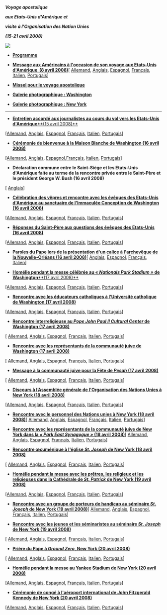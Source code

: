 ***Voyage apostolique***

***aux Etats-Unis d'Amérique et***

***visite à l'Organisation des Nation Unies***

***(15-21 avril 2008)***

![](/content/dam/benedict-xvi/images/travels/2008/usa.jpg)

- **[Programme](/content/benedict-xvi/fr/travels/2008/documents/trav_ben-xvi_usa-program_20080415.html)**


- **[Message aux Américains à l'occasion de son voyage aux Etats-Unis d'Amérique  (8 avril 2008)](/content/benedict-xvi/fr/messages/pont-messages/2008/documents/hf_ben-xvi_mes_20080408_people-usa.html)**[ [Allemand](/content/benedict-xvi/de/messages/pont-messages/2008/documents/hf_ben-xvi_mes_20080408_people-usa.html), [Anglais](/content/benedict-xvi/en/messages/pont-messages/2008/documents/hf_ben-xvi_mes_20080408_people-usa.html), [Espagnol](/content/benedict-xvi/es/messages/pont-messages/2008/documents/hf_ben-xvi_mes_20080408_people-usa.html), [Français](/content/benedict-xvi/fr/messages/pont-messages/2008/documents/hf_ben-xvi_mes_20080408_people-usa.html), [Italien](/content/benedict-xvi/it/messages/pont-messages/2008/documents/hf_ben-xvi_mes_20080408_people-usa.html), [Portugais](/content/benedict-xvi/pt/messages/pont-messages/2008/documents/hf_ben-xvi_mes_20080408_people-usa.html)]

- **[Missel pour le voyage apostolique](/content/dam/wss/news_services/liturgy/libretti/2008/messale_USA.pdf)**


- **[Galerie photographique : Washington](http://www.vatican.va/news_services/liturgy/photogallery/2008/15042008/index.html)**

- **[Galerie photographique : New York](http://www.vatican.va/news_services/liturgy/photogallery/2008/18042008/index.html)**


* * *

- [**Entretien accordé aux journalistes au cours du vol vers les Etats-Unis d'Amérique****(15 avril 2008)**](/content/benedict-xvi/fr/speeches/2008/april/documents/hf_ben-xvi_spe_20080415_intervista-usa.html)

[[Allemand](/content/benedict-xvi/de/speeches/2008/april/documents/hf_ben-xvi_spe_20080415_intervista-usa.html), [Anglais](/content/benedict-xvi/en/speeches/2008/april/documents/hf_ben-xvi_spe_20080415_intervista-usa.html), [Espagnol](/content/benedict-xvi/es/speeches/2008/april/documents/hf_ben-xvi_spe_20080415_intervista-usa.html), [Français](/content/benedict-xvi/fr/speeches/2008/april/documents/hf_ben-xvi_spe_20080415_intervista-usa.html), [Italien](/content/benedict-xvi/it/speeches/2008/april/documents/hf_ben-xvi_spe_20080415_intervista-usa.html), [Portugais](/content/benedict-xvi/pt/speeches/2008/april/documents/hf_ben-xvi_spe_20080415_intervista-usa.html)]


- **[Cérémonie de bienvenue à la Maison Blanche de Washington (16 avril 2008)](/content/benedict-xvi/fr/speeches/2008/april/documents/hf_ben-xvi_spe_20080416_welcome-washington.html)**

[[Allemand](/content/benedict-xvi/de/speeches/2008/april/documents/hf_ben-xvi_spe_20080416_welcome-washington.html), [Anglais](/content/benedict-xvi/en/speeches/2008/april/documents/hf_ben-xvi_spe_20080416_welcome-washington.html), [Espagnol](/content/benedict-xvi/es/speeches/2008/april/documents/hf_ben-xvi_spe_20080416_welcome-washington.html),[Français](/content/benedict-xvi/fr/speeches/2008/april/documents/hf_ben-xvi_spe_20080416_welcome-washington.html), [Italien](/content/benedict-xvi/it/speeches/2008/april/documents/hf_ben-xvi_spe_20080416_welcome-washington.html), [Portugais](/content/benedict-xvi/pt/speeches/2008/april/documents/hf_ben-xvi_spe_20080416_welcome-washington.html)]


- **Déclaration commune entre le Saint-Siège et les Etats-Unis d'Amérique faite au terme de la rencontre privée entre le Saint-Père et le président George W. Bush (16 avril 2008)**

[ [Anglais](/content/benedict-xvi/en/travels/2008/documents/trav_ben-xvi_joint-declaration_20080416.html)]


- **[Célébration des vêpres et rencontre avec les évêques des Etats-Unis d'Amérique au sanctuaire de l'Immaculée Conception de Washington (16 avril 2008)](/content/benedict-xvi/fr/speeches/2008/april/documents/hf_ben-xvi_spe_20080416_bishops-usa.html)**

[[Allemand](/content/benedict-xvi/de/speeches/2008/april/documents/hf_ben-xvi_spe_20080416_bishops-usa.html), [Anglais](/content/benedict-xvi/en/speeches/2008/april/documents/hf_ben-xvi_spe_20080416_bishops-usa.html), [Espagnol](/content/benedict-xvi/es/speeches/2008/april/documents/hf_ben-xvi_spe_20080416_bishops-usa.html), [Français](/content/benedict-xvi/fr/speeches/2008/april/documents/hf_ben-xvi_spe_20080416_bishops-usa.html), [Italien](/content/benedict-xvi/it/speeches/2008/april/documents/hf_ben-xvi_spe_20080416_bishops-usa.html), [Portugais](/content/benedict-xvi/pt/speeches/2008/april/documents/hf_ben-xvi_spe_20080416_bishops-usa.html)]


- **[Réponses du Saint-Père aux questions des évêques des Etats-Unis (16 avril 2008)](/content/benedict-xvi/fr/speeches/2008/april/documents/hf_ben-xvi_spe_20080416_response-bishops.html)**

[[Allemand](/content/benedict-xvi/de/speeches/2008/april/documents/hf_ben-xvi_spe_20080416_response-bishops.html), [Anglais](/content/benedict-xvi/en/speeches/2008/april/documents/hf_ben-xvi_spe_20080416_response-bishops.html), [Espagnol](/content/benedict-xvi/es/speeches/2008/april/documents/hf_ben-xvi_spe_20080416_response-bishops.html), [Français](/content/benedict-xvi/fr/speeches/2008/april/documents/hf_ben-xvi_spe_20080416_response-bishops.html), [Italien](/content/benedict-xvi/it/speeches/2008/april/documents/hf_ben-xvi_spe_20080416_response-bishops.html), [Portugais](/content/benedict-xvi/pt/speeches/2008/april/documents/hf_ben-xvi_spe_20080416_response-bishops.html)]


- **[Paroles du Pape lors de la présentation d'un calice à l'archevêque de la Nouvelle-Orléans (16 avril 2008)](/content/benedict-xvi/fr/speeches/2008/april/documents/hf_ben-xvi_spe_20080416_chalice-new-orleans.html)**[ [Anglais](/content/benedict-xvi/en/speeches/2008/april/documents/hf_ben-xvi_spe_20080416_chalice-new-orleans.html), [Espagnol](/content/benedict-xvi/es/speeches/2008/april/documents/hf_ben-xvi_spe_20080416_chalice-new-orleans.html), [Français](/content/benedict-xvi/fr/speeches/2008/april/documents/hf_ben-xvi_spe_20080416_chalice-new-orleans.html), [Italien](/content/benedict-xvi/it/speeches/2008/april/documents/hf_ben-xvi_spe_20080416_chalice-new-orleans.html)]


- [**Homélie pendant la messe célébrée au *« *Nationals Park Stadium* »* de Washington****(17 avril 2008)**](/content/benedict-xvi/fr/homilies/2008/documents/hf_ben-xvi_hom_20080417_washington-stadium.html)

[[Allemand](/content/benedict-xvi/de/homilies/2008/documents/hf_ben-xvi_hom_20080417_washington-stadium.html), [Anglais](/content/benedict-xvi/en/homilies/2008/documents/hf_ben-xvi_hom_20080417_washington-stadium.html), [Espagnol](/content/benedict-xvi/es/homilies/2008/documents/hf_ben-xvi_hom_20080417_washington-stadium.html), [Français](/content/benedict-xvi/fr/homilies/2008/documents/hf_ben-xvi_hom_20080417_washington-stadium.html), [Italien](/content/benedict-xvi/it/homilies/2008/documents/hf_ben-xvi_hom_20080417_washington-stadium.html), [Portugais](/content/benedict-xvi/pt/homilies/2008/documents/hf_ben-xvi_hom_20080417_washington-stadium.html)]


- **[Rencontre avec les éducateurs catholiques à l’Université catholique de Washington (17 avril 2008)](/content/benedict-xvi/fr/speeches/2008/april/documents/hf_ben-xvi_spe_20080417_cath-univ-washington.html)**

[[Allemand](/content/benedict-xvi/de/speeches/2008/april/documents/hf_ben-xvi_spe_20080417_cath-univ-washington.html), [Anglais](/content/benedict-xvi/en/speeches/2008/april/documents/hf_ben-xvi_spe_20080417_cath-univ-washington.html), [Espagnol](/content/benedict-xvi/es/speeches/2008/april/documents/hf_ben-xvi_spe_20080417_cath-univ-washington.html), [Français](/content/benedict-xvi/fr/speeches/2008/april/documents/hf_ben-xvi_spe_20080417_cath-univ-washington.html), [Italien](/content/benedict-xvi/it/speeches/2008/april/documents/hf_ben-xvi_spe_20080417_cath-univ-washington.html), [Portugais](/content/benedict-xvi/pt/speeches/2008/april/documents/hf_ben-xvi_spe_20080417_cath-univ-washington.html)]


- **[Rencontre interreligieuse au *Pope John Paul II Cultural Center* de Washington (17 avril 2008)](/content/benedict-xvi/fr/speeches/2008/april/documents/hf_ben-xvi_spe_20080417_other-religions.html)**

[ [Allemand](/content/benedict-xvi/de/speeches/2008/april/documents/hf_ben-xvi_spe_20080417_other-religions.html), [Anglais](/content/benedict-xvi/en/speeches/2008/april/documents/hf_ben-xvi_spe_20080417_other-religions.html), [Espagnol](/content/benedict-xvi/es/speeches/2008/april/documents/hf_ben-xvi_spe_20080417_other-religions.html), [Français](/content/benedict-xvi/fr/speeches/2008/april/documents/hf_ben-xvi_spe_20080417_other-religions.html), [Italien](/content/benedict-xvi/it/speeches/2008/april/documents/hf_ben-xvi_spe_20080417_other-religions.html), [Portugais](/content/benedict-xvi/pt/speeches/2008/april/documents/hf_ben-xvi_spe_20080417_other-religions.html)]


- **[Rencontre avec les représentants de la communauté juive de Washington (17 avril 2008)](/content/benedict-xvi/fr/speeches/2008/april/documents/hf_ben-xvi_spe_20080417_intro-jews.html)**

[ [Allemand](/content/benedict-xvi/de/speeches/2008/april/documents/hf_ben-xvi_spe_20080417_intro-jews.html), [Anglais](/content/benedict-xvi/en/speeches/2008/april/documents/hf_ben-xvi_spe_20080417_intro-jews.html), [Espagnol](/content/benedict-xvi/es/speeches/2008/april/documents/hf_ben-xvi_spe_20080417_intro-jews.html), [Français](/content/benedict-xvi/fr/speeches/2008/april/documents/hf_ben-xvi_spe_20080417_intro-jews.html), [Italien](/content/benedict-xvi/it/speeches/2008/april/documents/hf_ben-xvi_spe_20080417_intro-jews.html), [Portugais](/content/benedict-xvi/pt/speeches/2008/april/documents/hf_ben-xvi_spe_20080417_intro-jews.html)]


- **[Message à la communauté juive pour la Fête de *Pesah* (17 avril 2008)](/content/benedict-xvi/fr/messages/pont-messages/2008/documents/hf_ben-xvi_mes_20080414_jewish-community.html)**

[ [Allemand](/content/benedict-xvi/de/messages/pont-messages/2008/documents/hf_ben-xvi_mes_20080414_jewish-community.html), [Anglais](/content/benedict-xvi/en/messages/pont-messages/2008/documents/hf_ben-xvi_mes_20080414_jewish-community.html), [Espagnol](/content/benedict-xvi/es/messages/pont-messages/2008/documents/hf_ben-xvi_mes_20080414_jewish-community.html), [Français](/content/benedict-xvi/fr/messages/pont-messages/2008/documents/hf_ben-xvi_mes_20080414_jewish-community.html), [Italien](/content/benedict-xvi/it/messages/pont-messages/2008/documents/hf_ben-xvi_mes_20080414_jewish-community.html), [Portugais](/content/benedict-xvi/pt/messages/pont-messages/2008/documents/hf_ben-xvi_mes_20080414_jewish-community.html)]


- **[Discours à l’Assemblée générale de l'Organisation des Nations Unies à New York (18 avril 2008)](/content/benedict-xvi/fr/speeches/2008/april/documents/hf_ben-xvi_spe_20080418_un-visit.html)**

[[Allemand](/content/benedict-xvi/de/speeches/2008/april/documents/hf_ben-xvi_spe_20080418_un-visit.html), [Anglais](/content/benedict-xvi/en/speeches/2008/april/documents/hf_ben-xvi_spe_20080418_un-visit.html), [Espagnol](/content/benedict-xvi/es/speeches/2008/april/documents/hf_ben-xvi_spe_20080418_un-visit.html), [Français](/content/benedict-xvi/fr/speeches/2008/april/documents/hf_ben-xvi_spe_20080418_un-visit.html), [Italien](/content/benedict-xvi/it/speeches/2008/april/documents/hf_ben-xvi_spe_20080418_un-visit.html), [Portugais](/content/benedict-xvi/pt/speeches/2008/april/documents/hf_ben-xvi_spe_20080418_un-visit.html)]


- **[Rencontre avec le personnel des Nations unies  à New York (18 avril 2008)](/content/benedict-xvi/fr/speeches/2008/april/documents/hf_ben-xvi_spe_20080418_un-staff.html)**[ [Allemand](/content/benedict-xvi/de/speeches/2008/april/documents/hf_ben-xvi_spe_20080418_un-staff.html), [Anglais](/content/benedict-xvi/en/speeches/2008/april/documents/hf_ben-xvi_spe_20080418_un-staff.html), [Espagnol](/content/benedict-xvi/es/speeches/2008/april/documents/hf_ben-xvi_spe_20080418_un-staff.html), [Français](/content/benedict-xvi/fr/speeches/2008/april/documents/hf_ben-xvi_spe_20080418_un-staff.html), [Italien](/content/benedict-xvi/it/speeches/2008/april/documents/hf_ben-xvi_spe_20080418_un-staff.html), [Portugais](/content/benedict-xvi/pt/speeches/2008/april/documents/hf_ben-xvi_spe_20080418_un-staff.html)]


- **[Rencontre avec les représentants de la communauté juive de New York dans la *« *Park East Synagogue* »* (18 avril 2008)](/content/benedict-xvi/fr/speeches/2008/april/documents/hf_ben-xvi_spe_20080418_synagogue-ny.html)**[ [Allemand](/content/benedict-xvi/de/speeches/2008/april/documents/hf_ben-xvi_spe_20080418_synagogue-ny.html), [Anglais](/content/benedict-xvi/en/speeches/2008/april/documents/hf_ben-xvi_spe_20080418_synagogue-ny.html), [Espagnol](/content/benedict-xvi/es/speeches/2008/april/documents/hf_ben-xvi_spe_20080418_synagogue-ny.html), [Français](/content/benedict-xvi/fr/speeches/2008/april/documents/hf_ben-xvi_spe_20080418_synagogue-ny.html), [Italien](/content/benedict-xvi/it/speeches/2008/april/documents/hf_ben-xvi_spe_20080418_synagogue-ny.html), [Portugais](/content/benedict-xvi/pt/speeches/2008/april/documents/hf_ben-xvi_spe_20080418_synagogue-ny.html)]


- **[Rencontre œcuménique à l'église *St. Joseph* de New York (18 avril 2008)](/content/benedict-xvi/fr/speeches/2008/april/documents/hf_ben-xvi_spe_20080418_incontro-ecumenico.html)**

[ [Allemand](/content/benedict-xvi/de/speeches/2008/april/documents/hf_ben-xvi_spe_20080418_incontro-ecumenico.html), [Anglais](/content/benedict-xvi/en/speeches/2008/april/documents/hf_ben-xvi_spe_20080418_incontro-ecumenico.html), [Espagnol](/content/benedict-xvi/es/speeches/2008/april/documents/hf_ben-xvi_spe_20080418_incontro-ecumenico.html), [Français](/content/benedict-xvi/fr/speeches/2008/april/documents/hf_ben-xvi_spe_20080418_incontro-ecumenico.html), [Italien](/content/benedict-xvi/it/speeches/2008/april/documents/hf_ben-xvi_spe_20080418_incontro-ecumenico.html), [Portugais](/content/benedict-xvi/pt/speeches/2008/april/documents/hf_ben-xvi_spe_20080418_incontro-ecumenico.html)]


- **[Homélie pendant la messe avec les prêtres, les religieux et les religieuses dans la Cathédrale de *St. Patrick* de New York (19 avril 2008)](/content/benedict-xvi/fr/homilies/2008/documents/hf_ben-xvi_hom_20080419_st-patrick-ny.html)**

[[Allemand](/content/benedict-xvi/de/homilies/2008/documents/hf_ben-xvi_hom_20080419_st-patrick-ny.html), [Anglais](/content/benedict-xvi/en/homilies/2008/documents/hf_ben-xvi_hom_20080419_st-patrick-ny.html), [Espagnol](/content/benedict-xvi/es/homilies/2008/documents/hf_ben-xvi_hom_20080419_st-patrick-ny.html), [Français](/content/benedict-xvi/fr/homilies/2008/documents/hf_ben-xvi_hom_20080419_st-patrick-ny.html), [Italien](/content/benedict-xvi/it/homilies/2008/documents/hf_ben-xvi_hom_20080419_st-patrick-ny.html), [Portugais](/content/benedict-xvi/pt/homilies/2008/documents/hf_ben-xvi_hom_20080419_st-patrick-ny.html)]


- **[Rencontre avec un groupe de porteurs de handicap au séminaire *St. Joseph* de New York (19 avril 2008)](/content/benedict-xvi/fr/speeches/2008/april/documents/hf_ben-xvi_spe_20080419_youth-disabilities.html)**[ [Allemand](/content/benedict-xvi/de/speeches/2008/april/documents/hf_ben-xvi_spe_20080419_youth-disabilities.html), [Anglais](/content/benedict-xvi/en/speeches/2008/april/documents/hf_ben-xvi_spe_20080419_youth-disabilities.html), [Espagnol](/content/benedict-xvi/es/speeches/2008/april/documents/hf_ben-xvi_spe_20080419_youth-disabilities.html), [Français](/content/benedict-xvi/fr/speeches/2008/april/documents/hf_ben-xvi_spe_20080419_youth-disabilities.html), [Italien](/content/benedict-xvi/it/speeches/2008/april/documents/hf_ben-xvi_spe_20080419_youth-disabilities.html), [Portugais](/content/benedict-xvi/pt/speeches/2008/april/documents/hf_ben-xvi_spe_20080419_youth-disabilities.html)]


- **[Rencontre avec les jeunes et les séminaristes au séminaire *St. Joseph* de New York (19 avril 2008)](/content/benedict-xvi/fr/speeches/2008/april/documents/hf_ben-xvi_spe_20080419_st-joseph-seminary.html)**

[ [Allemand](/content/benedict-xvi/de/speeches/2008/april/documents/hf_ben-xvi_spe_20080419_st-joseph-seminary.html), [Anglais](/content/benedict-xvi/en/speeches/2008/april/documents/hf_ben-xvi_spe_20080419_st-joseph-seminary.html), [Espagnol](/content/benedict-xvi/es/speeches/2008/april/documents/hf_ben-xvi_spe_20080419_st-joseph-seminary.html), [Français](/content/benedict-xvi/fr/speeches/2008/april/documents/hf_ben-xvi_spe_20080419_st-joseph-seminary.html), [Italien](/content/benedict-xvi/it/speeches/2008/april/documents/hf_ben-xvi_spe_20080419_st-joseph-seminary.html), [Portugais](/content/benedict-xvi/pt/speeches/2008/april/documents/hf_ben-xvi_spe_20080419_st-joseph-seminary.html)]


- **[Prière du Pape à *Ground Zero*, New York (20 avril 2008)](/content/benedict-xvi/fr/speeches/2008/april/documents/hf_ben-xvi_spe_20080420_ground-zero-ny.html)**

[ [Allemand](http://w2.vatican.va/content/benedict-xvi/de/speeches/2008/april/documents/hf_ben-xvi_spe_20080420_ground-zero-ny.html), [Anglais](/content/benedict-xvi/en/speeches/2008/april/documents/hf_ben-xvi_spe_20080420_ground-zero-ny.html), [Espagnol](/content/benedict-xvi/es/speeches/2008/april/documents/hf_ben-xvi_spe_20080420_ground-zero-ny.html), [Français](/content/benedict-xvi/fr/speeches/2008/april/documents/hf_ben-xvi_spe_20080420_ground-zero-ny.html), [Italien](/content/benedict-xvi/it/speeches/2008/april/documents/hf_ben-xvi_spe_20080420_ground-zero-ny.html), [Portugais](/content/benedict-xvi/pt/speeches/2008/april/documents/hf_ben-xvi_spe_20080420_ground-zero-ny.html)]


- **[Homélie pendant la messe au Yankee Stadium de New York (20 avril 2008)](/content/benedict-xvi/fr/homilies/2008/documents/hf_ben-xvi_hom_20080420_yankee-stadium-ny.html)**

[[Allemand](/content/benedict-xvi/de/homilies/2008/documents/hf_ben-xvi_hom_20080420_yankee-stadium-ny.html), [Anglais](/content/benedict-xvi/en/homilies/2008/documents/hf_ben-xvi_hom_20080420_yankee-stadium-ny.html), [Espagnol](/content/benedict-xvi/es/homilies/2008/documents/hf_ben-xvi_hom_20080420_yankee-stadium-ny.html), [Français](/content/benedict-xvi/fr/homilies/2008/documents/hf_ben-xvi_hom_20080420_yankee-stadium-ny.html), [Italien](/content/benedict-xvi/it/homilies/2008/documents/hf_ben-xvi_hom_20080420_yankee-stadium-ny.html), [Portugais](/content/benedict-xvi/pt/homilies/2008/documents/hf_ben-xvi_hom_20080420_yankee-stadium-ny.html)]


- **[Cérémonie de congé à l'aéroport international de John Fitzgerald Kennedy de New York (20 avril 2008)](/content/benedict-xvi/fr/speeches/2008/april/documents/hf_ben-xvi_spe_20080420_farewell-ny.html)**

[[Allemand](/content/benedict-xvi/de/speeches/2008/april/documents/hf_ben-xvi_spe_20080420_farewell-ny.html), [Anglais](/content/benedict-xvi/en/speeches/2008/april/documents/hf_ben-xvi_spe_20080420_farewell-ny.html), [Espagnol](/content/benedict-xvi/es/speeches/2008/april/documents/hf_ben-xvi_spe_20080420_farewell-ny.html), [Français](/content/benedict-xvi/fr/speeches/2008/april/documents/hf_ben-xvi_spe_20080420_farewell-ny.html), [Italien](/content/benedict-xvi/it/speeches/2008/april/documents/hf_ben-xvi_spe_20080420_farewell-ny.html), [Portugais](/content/benedict-xvi/pt/speeches/2008/april/documents/hf_ben-xvi_spe_20080420_farewell-ny.html)]